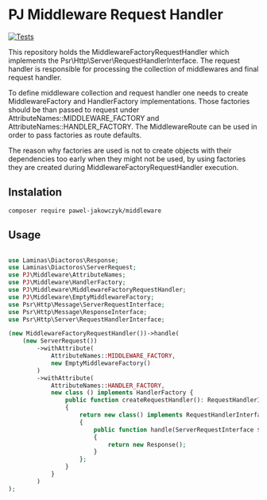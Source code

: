 # PJ Middleware Request Handler

[![Tests](https://github.com/pawel-jakowczyk/middleware/actions/workflows/php.yml/badge.svg)](https://github.com/pawel-jakowczyk/middleware/actions/workflows/php.yml)

This repository holds the MiddlewareFactoryRequestHandler which implements the Psr\Http\Server\RequestHandlerInterface.
The request handler is responsible for processing the collection of middlewares and final request handler.

To define middleware collection and request handler one needs to create MiddlewareFactory and HandlerFactory implementations. 
Those factories should be than passed to request under AttributeNames::MIDDLEWARE_FACTORY and AttributeNames::HANDLER_FACTORY.
The MiddlewareRoute can be used in order to pass factories as route defaults.

The reason why factories are used is not to create objects with their dependencies too early when they might not be used,
by using factories they are created during MiddlewareFactoryRequestHandler execution.

## Instalation

    composer require pawel-jakowczyk/middleware

## Usage

```php

use Laminas\Diactoros\Response;
use Laminas\Diactoros\ServerRequest;
use PJ\Middleware\AttributeNames;
use PJ\Middleware\HandlerFactory;
use PJ\Middleware\MiddlewareFactoryRequestHandler;
use PJ\Middleware\EmptyMiddlewareFactory;
use Psr\Http\Message\ServerRequestInterface;
use Psr\Http\Message\ResponseInterface;
use Psr\Http\Server\RequestHandlerInterface;

(new MiddlewareFactoryRequestHandler())->handle(
    (new ServerRequest())
        ->withAttribute(
            AttributeNames::MIDDLEWARE_FACTORY,
            new EmptyMiddlewareFactory()
        )
        ->withAttribute(
            AttributeNames::HANDLER_FACTORY,
            new class () implements HandlerFactory {
                public function createRequestHandler(): RequestHandlerInterface
                {
                    return new class() implements RequestHandlerInterface
                    {
                        public function handle(ServerRequestInterface $request): ResponseInterface
                        {
                            return new Response();
                        }
                    };
                }
            }
        )
);
```
